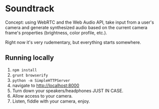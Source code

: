 # Soundtrack

Concept: using WebRTC and the Web Audio API, take input from a user's camera
and generate synthesized audio based on the current camera frame's properties
(brightness, color profile, etc.).

Right now it's very rudementary, but everything starts somewhere.

## Running locally

1. `npm install`
2. `grunt browserify`
3. `python -m SimpleHTTPServer`
4. navigate to [http://localhost:8000](http://localhost:8000)
5. Turn down your speakers/headphones JUST IN CASE.
6. Allow access to your camera.
7. Listen, fiddle with your camera, enjoy.
